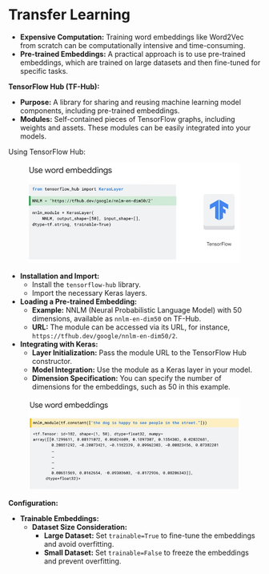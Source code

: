 # Transfer Learning

* **Expensive Computation:** Training word embeddings like Word2Vec from scratch can be computationally intensive and time-consuming.
* **Pre-trained Embeddings:** A practical approach is to use pre-trained embeddings, which are trained on large datasets and then fine-tuned for specific tasks.

**TensorFlow Hub (TF-Hub):**

* **Purpose:** A library for sharing and reusing machine learning model components, including pre-trained embeddings.
* **Modules:** Self-contained pieces of TensorFlow graphs, including weights and assets. These modules can be easily integrated into your models.

Using TensorFlow Hub:

<figure><img src="../.gitbook/assets/image (24) (1) (1).png" alt=""><figcaption></figcaption></figure>

* **Installation and Import:**
  * Install the `tensorflow-hub` library.
  * Import the necessary Keras layers.
* **Loading a Pre-trained Embedding:**
  * **Example:** NNLM (Neural Probabilistic Language Model) with 50 dimensions, available as `nnlm-en-dim50` on TF-Hub.
  * **URL:** The module can be accessed via its URL, for instance, `https://tfhub.dev/google/nnlm-en-dim50/2`.
* **Integrating with Keras:**
  * **Layer Initialization:** Pass the module URL to the TensorFlow Hub constructor.
  * **Model Integration:** Use the module as a Keras layer in your model.
  * **Dimension Specification:** You can specify the number of dimensions for the embeddings, such as 50 in this example.

<figure><img src="../.gitbook/assets/image (25) (1) (1).png" alt=""><figcaption></figcaption></figure>

**Configuration:**

* **Trainable Embeddings:**
  * **Dataset Size Consideration:**
    * **Large Dataset:** Set `trainable=True` to fine-tune the embeddings and avoid overfitting.
    * **Small Dataset:** Set `trainable=False` to freeze the embeddings and prevent overfitting.
